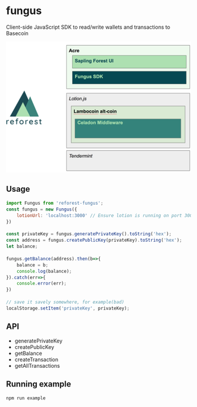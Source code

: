 # fungus

Client-side JavaScript SDK to read/write wallets and transactions to Basecoin

![Stack Diagram](https://github.com/reforest/fungus/blob/master/images/Screen%20Shot%202018-04-08%20at%207.58.34%20PM.png?raw=true)

## Usage

```javascript
import Fungus from 'reforest-fungus';
const fungus = new Fungus({
    lotionUrl: 'localhost:3000' // Ensure lotion is running on port 3000
})

const privateKey = fungus.generatePrivateKey().toString('hex');
const address = fungus.createPublicKey(privateKey).toString('hex');
let balance; 

fungus.getBalance(address).then(b=>{
    balance = b;
    console.log(balance);
}).catch(err=>{
    console.error(err);
})

// save it savely somewhere, for example(bad)
localStorage.setItem('privateKey', privateKey);

```

## API

* generatePrivateKey
* createPublicKey
* getBalance
* createTransaction
* getAllTransactions

## Running example

```bash
npm run example
```
